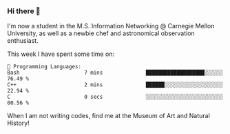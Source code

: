 ### Hi there 👋

I'm now a student in the M.S. Information Networking @ Carnegie Mellon University, as well as a newbie chef and astronomical observation enthusiast. 



<!--START_SECTION:waka-->
This week I have spent some time on: 

```text
💬 Programming Languages: 
Bash                     7 mins              ███████████████████░░░░░░   76.49 % 
C++                      2 mins              ██████░░░░░░░░░░░░░░░░░░░   22.94 % 
C                        0 secs              ░░░░░░░░░░░░░░░░░░░░░░░░░   00.56 % 
```


<!--END_SECTION:waka-->

When I am not writing codes, find me at the Museum of Art and Natural History!
